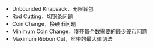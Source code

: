 - Unbounded Knapsack，无限背包
- Rod Cutting，切钢条问题
- Coin Change，换硬币问题
- Minimum Coin Change，凑齐每个数需要的最少硬币问题
- Maximum Ribbon Cut，丝带的最大值切法

